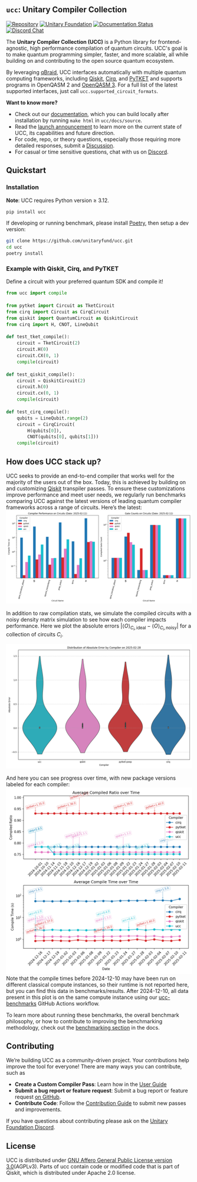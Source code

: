 ## `ucc`: Unitary Compiler Collection

[![Repository](https://img.shields.io/badge/GitHub-5C5C5C.svg?logo=github)](https://github.com/unitaryfund/ucc)
[![Unitary Foundation](https://img.shields.io/badge/Supported%20By-Unitary%20Foundation-FFFF00.svg)](https://unitary.foundation)
[![Documentation Status](https://readthedocs.org/projects/ucc/badge/?version=latest)](https://ucc.readthedocs.io/en/latest/?badge=latest)
[![Discord Chat](https://img.shields.io/badge/dynamic/json?color=blue&label=Discord&query=approximate_presence_count&suffix=%20online.&url=https%3A%2F%2Fdiscord.com%2Fapi%2Finvites%2FJqVGmpkP96%3Fwith_counts%3Dtrue)](http://discord.unitary.foundation)


The **Unitary Compiler Collection (UCC)** is a Python library for frontend-agnostic, high performance compilation of quantum circuits. UCC's goal is to make quantum programming simpler, faster, and more scalable, all while building on and contributing to the open source quantum ecosystem.

By leveraging [qBraid](https://github.com/qBraid/qBraid), UCC interfaces automatically with multiple quantum computing frameworks, including [Qiskit](https://github.com/Qiskit/qiskit), [Cirq](https://github.com/quantumlib/Cirq), and [PyTKET](https://github.com/CQCL/tket) and supports programs in OpenQASM 2 and [OpenQASM 3](https://openqasm.com/). For a full list of the latest supported interfaces, just call `ucc.supported_circuit_formats`.


**Want to know more?**
- Check out our [documentation](https://ucc.readthedocs.io/en/latest/), which you can build locally after installation by running `make html` in `ucc/docs/source`.
- Read the [launch announcement](TODO) to learn more on the current state of UCC, its capabilities and future direction.
- For code, repo, or theory questions, especially those requiring more detailed responses, submit a [Discussion](https://github.com/unitaryfund/ucc/discussions).
- For casual or time sensitive questions, chat with us on [Discord](http://discord.unitary.foundation).

## Quickstart

### Installation

**Note**: UCC requires Python version ≥ 3.12.

```bash
pip install ucc
```

If developing or running benchmark, please install [Poetry](https://python-poetry.org/), then setup a dev version:

```bash
git clone https://github.com/unitaryfund/ucc.git
cd ucc
poetry install
```

### Example with Qiskit, Cirq, and PyTKET

Define a circuit with your preferred quantum SDK and compile it!

```python
from ucc import compile

from pytket import Circuit as TketCircuit
from cirq import Circuit as CirqCircuit
from qiskit import QuantumCircuit as QiskitCircuit
from cirq import H, CNOT, LineQubit

def test_tket_compile():
    circuit = TketCircuit(2)
    circuit.H(0)
    circuit.CX(0, 1)
    compile(circuit)

def test_qiskit_compile():
    circuit = QiskitCircuit(2)
    circuit.h(0)
    circuit.cx(0, 1)
    compile(circuit)

def test_cirq_compile():
    qubits = LineQubit.range(2)
    circuit = CirqCircuit(
        H(qubits[0]),
        CNOT(qubits[0], qubits[1]))
    compile(circuit)
```
<!-- start-how-does-ucc-stack-up -->
<!-- comment used to strip this section from being added to the docs build-->
## How does UCC stack up?

UCC seeks to provide an end-to-end compiler that works well for the majority of the users out of the box. Today, this is achieved by building on and customizing [Qiskit](https://github.com/Qiskit/qiskit) transpiler passes. To ensure these customizations improve performance and meet user needs, we regularly run benchmarks comparing UCC against the latest versions of leading quantum compiler frameworks across a range of circuits. Here’s the latest:
![alt text](benchmarks/latest_compiler_benchmarks_by_circuit.png)

In addition to raw compilation stats, we simulate the compiled circuits with a noisy density matrix simulation to see how each compiler impacts performance.
Here we plot the absolute errors $|\langle O\rangle_{C_i,\text{ideal}} - \langle O\rangle_{C_i,\text{noisy}}|$ for a collection of circuits $C_i$.

![Violin plot showing absolute error of each compiler across a variety of circuits](benchmarks/latest_expval_benchmark_by_compiler.png)

And here you can see progress over time, with new package versions labeled for each compiler:
![alt text](benchmarks/avg_compiler_benchmarks_over_time.png)
Note that the compile times before 2024-12-10 may have been run on different classical compute instances, so their runtime is not reported here, but you can find this data in benchmarks/results.
After 2024-12-10, all data present in this plot is on the same compute instance using our [ucc-benchmarks](https://github.com/unitaryfund/ucc/blob/main/.github/workflows/ucc-benchmarks.yml) GitHub Actions workflow.

To learn more about running these benchmarks, the overall benchmark philosophy, or how to contribute to improving the benchmarking methodology, check out the [benchmarking section](https://ucc.readthedocs.io/en/latest/benchmarking.html) in the docs.
<!-- end-how-does-ucc-stack-up -->

## Contributing

We’re building UCC as a community-driven project.
Your contributions help improve the tool for everyone!
There are many ways you can contribute, such as

- **Create a Custom Compiler Pass**: Learn how in the [User Guide](https://ucc.readthedocs.io/en/latest/user_guide.html)
- **Submit a bug report or feature request**: Submit a bug report or feature request [on GitHub](https://github.com/unitaryfund/ucc/issues/new/choose).
- **Contribute Code**: Follow the [Contribution Guide](https://ucc.readthedocs.io/en/latest/contributing.html) to submit new passes and improvements.

If you have questions about contributing please ask on the [Unitary Foundation Discord](http://discord.unitary.foundation).

## License

UCC is distributed under [GNU Affero General Public License version 3.0](https://www.gnu.org/licenses/agpl-3.0.en.html)(AGPLv3).
Parts of ucc contain code or modified code that is part of Qiskit, which is distributed under Apache 2.0 license.

